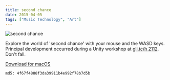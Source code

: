 ```yaml
---
title: second chance
date: 2015-04-05
tags: ["Music Technology", "Art"]
---
```


![second chance](/rm_ation/images/second-chance.jpg)

Explore the world of 'second chance' with your mouse and the WASD keys. Principal development occurred during a Unity workshop at [gli.tc/h 2112](http://gli.tc/h/2112/). Don't fall.

[Download for macOS](https://s3.us-east-2.amazonaws.com/northerninformation/second-chance.app.zip)

`md5: 4f67f4888f3da39911b4e992f78b7d5b`
